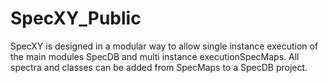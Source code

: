 # SpecXY_Public
SpecXY is designed in a modular way to allow single instance execution of the main modules SpecDB and multi instance executionSpecMaps. All spectra and classes can be added from SpecMaps to a SpecDB project.
